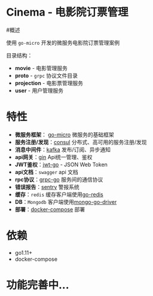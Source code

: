 # Cinema - 电影院订票管理

#概述

使用 `go-micro` 开发的微服务电影院订票管理案例

目录结构：
- **movie** - 电影管理服务
- **proto** - `grpc` 协议文件目录
- **projection** - 电影票管理服务
- **user** - 用户管理服务

# 特性
- **微服务框架**： [go-micro](https://github.com/micro/go-micro) 微服务的基础框架
- **服务注册/发现**：[consul](https://github.com/hashicorp/consul) 分布式、高可用的服务注册/发现
- **消息中间件**：[kafka](https://github.com/apache/kafka) 发布/订阅、异步通知
- **api网关**：[gin](https://github.com/gin-gonic/gin) Api统一管理、鉴权
- **JWT鉴权**：[jwt-go](https://github.com/dgrijalva/jwt-go) - JSON Web Token
- **api文档**：`swagger` api 文档
- **rpc协议**：[grpc-go](https://github.com/grpc/grpc-go) 服务间的通信协议
- **错误报告**：[sentry](https://github.com/getsentry/raven-go) 警报系统
- **缓存**：`redis` 缓存客户端使用[go-redis](https://github.com/go-redis/redis)
- **DB**：`Mongodb` 客户端使用[mongo-go-driver](https://github.com/mongodb/mongo-go-driver)
- **部署**：[docker-compose](https://github.com/docker/compose) 部署

# 依赖
- go1.11+
- docker-compose
# 功能完善中...


